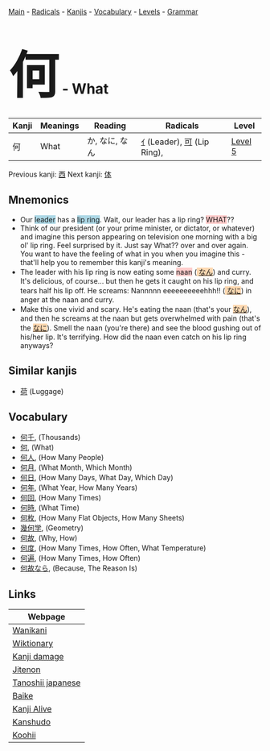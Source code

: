 <style> bigfont {font-size: 100px}</style>
[Main](../index.md) -
[Radicals](../radicals.md) -
[Kanjis](../kanjis.md) -
[Vocabulary](../vocabulary.md) -
[Levels](../levels.md) -
[Grammar](../grammar.md)
# <bigfont> 何</bigfont> - What 

| Kanji | Meanings | Reading | Radicals | Level |
| --- | --- | --- | --- | --- |
| 何 | What | か, なに, なん | [ｲ](../radicals/ｲ.md) (Leader), [可](../radicals/可.md) (Lip Ring),  | [Level 5](../levels/wk_level5.md) |

Previous kanji: [西](西.md) Next kanji: [体](体.md) 

## Mnemonics
 * Our <span style="background-color:#ADD8E6"> leader</span> has a <span style="background-color:#ADD8E6"> lip ring</span>. Wait, our leader has a lip ring? <span style="background-color:#ffcccb"> WHAT</span>??
* Think of our president (or your prime minister, or dictator, or whatever) and imagine this person appearing on television one morning with a big ol' lip ring. Feel surprised by it. Just say What?? over and over again. You want to have the feeling of what in you when you imagine this - that'll help you to remember this kanji's meaning.
* The leader with his lip ring is now eating some <span style="background-color:#ffcccb"> naan</span> (<span style="background-color:#fed8b1"> [なん](https://jisho.org/search/なん)</span>) and curry. It's delicious, of course... but then he gets it caught on his lip ring, and tears half his lip off. He screams: Nannnnn eeeeeeeeeehhh!! (<span style="background-color:#fed8b1"> [なに](https://jisho.org/search/なに)</span>) in anger at the naan and curry.
* Make this one vivid and scary. He's eating the naan (that's your <span style="background-color:#fed8b1"> [なん](https://jisho.org/search/なん)</span>), and then he screams at the naan but gets overwhelmed with pain (that's the <span style="background-color:#fed8b1"> [なに](https://jisho.org/search/なに)</span>). Smell the naan (you're there) and see the blood gushing out of his/her lip. It's terrifying. How did the naan even catch on his lip ring anyways?


## Similar kanjis
 * [荷](荷.md) (Luggage)


## Vocabulary
 * [何千](../vocabulary/何.md), (Thousands)
* [何](../vocabulary/何.md), (What)
* [何人](../vocabulary/何.md), (How Many People)
* [何月](../vocabulary/何.md), (What Month, Which Month)
* [何日](../vocabulary/何.md), (How Many Days, What Day, Which Day)
* [何年](../vocabulary/何.md), (What Year, How Many Years)
* [何回](../vocabulary/何.md), (How Many Times)
* [何時](../vocabulary/何.md), (What Time)
* [何枚](../vocabulary/何.md), (How Many Flat Objects, How Many Sheets)
* [幾何学](../vocabulary/何.md), (Geometry)
* [何故](../vocabulary/何.md), (Why, How)
* [何度](../vocabulary/何.md), (How Many Times, How Often, What Temperature)
* [何遍](../vocabulary/何.md), (How Many Times, How Often)
* [何故なら](../vocabulary/何.md), (Because, The Reason Is)



## Links 

| Webpage |
| --- |
| [Wanikani          ](https://www.wanikani.com/kanji/何) |
| [Wiktionary        ](https://en.wiktionary.org/wiki/何) |
| [Kanji damage      ](http://www.kanjidamage.com/kanji/search?utf8=✓&q=何) |
| [Jitenon           ](https://jitenon.com/kanji/何) |
| [Tanoshii japanese ](https://www.tanoshiijapanese.com/dictionary/kanji.cfm?k=何) |
| [Baike             ](https://baike.baidu.com/item/何) |
| [Kanji Alive       ](https://app.kanjialive.com/何) |
| [Kanshudo          ](https://www.kanshudo.com/searchmn?q=何) |
| [Koohii            ](https://kanji.koohii.com/study/kanji/何) |
